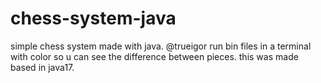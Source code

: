 # chess-system-java
simple chess system made with java.
@trueigor
run bin files in a terminal with color so u can see the difference between pieces.
this was made based in java17.
